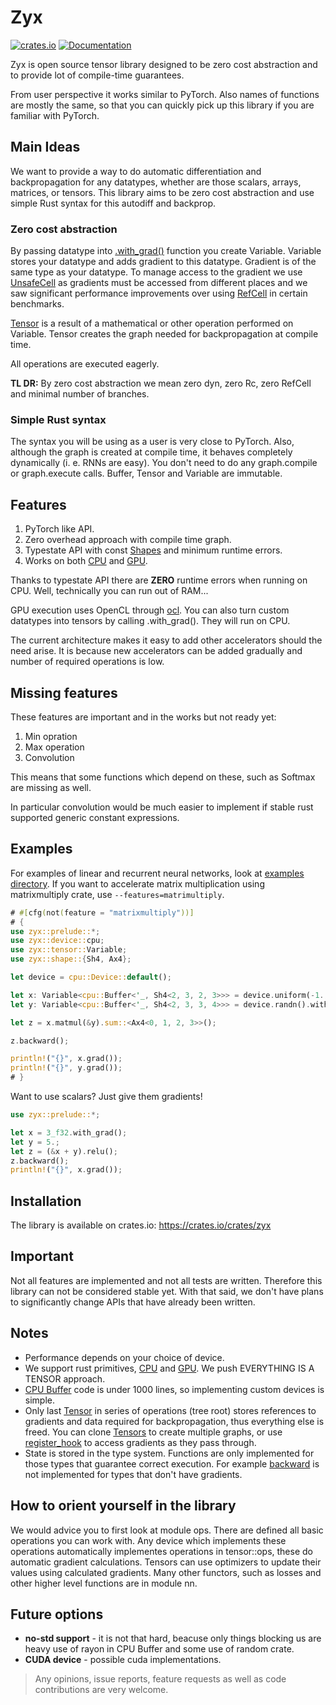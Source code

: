 # Zyx

[![crates.io](https://img.shields.io/crates/v/zyx.svg)](https://crates.io/crates/zyx)
[![Documentation](https://docs.rs/zyx/badge.svg)](https://docs.rs/zyx)

Zyx is open source tensor library designed to be zero cost abstraction and to provide lot of compile-time guarantees.

From user perspective it works similar to PyTorch. Also names of functions are mostly the same, so that you can quickly pick up this library if you are familiar with PyTorch.

## Main Ideas

We want to provide a way to do automatic differentiation and backpropagation for any datatypes, whether are those scalars, arrays, matrices, or tensors.
This library aims to be zero cost abstraction and use simple Rust syntax for this autodiff and backprop.

### Zero cost abstraction

By passing datatype into [.with_grad()](crate::ops::IntoVariable::with_grad()) function you create Variable. Variable stores your datatype and adds gradient
to this datatype. Gradient is of the same type as your datatype. To manage access to the gradient we use [UnsafeCell](core::cell::UnsafeCell) as gradients must
be accessed from different places and we saw significant performance improvements over using [RefCell](core::cell::RefCell) in certain benchmarks.

[Tensor](crate::tensor::Tensor) is a result of a mathematical or other operation performed on Variable. Tensor creates the graph needed for backpropagation at compile time.

All operations are executed eagerly.

**TL DR:** By zero cost abstraction we mean zero dyn, zero Rc, zero RefCell and minimal number of branches.

### Simple Rust syntax

The syntax you will be using as a user is very close to PyTorch.
Also, although the graph is created at compile time, it behaves completely dynamically (i. e. RNNs are easy). You don't need to do any graph.compile or graph.execute calls.
Buffer, Tensor and Variable are immutable.

## Features

1. PyTorch like API.
2. Zero overhead approach with compile time graph.
3. Typestate API with const [Shapes](crate::shape::Shape) and minimum runtime errors.
4. Works on both [CPU](crate::device::cpu::Device) and [GPU](crate::device::opencl::Device).

Thanks to typestate API there are **ZERO** runtime errors when running on CPU. Well, technically you can run out of RAM...

GPU execution uses OpenCL through [ocl](https://github.com/cogciprocate/ocl).
You can also turn custom datatypes into tensors by calling .with_grad(). They will run on CPU.

The current architecture makes it easy to add other accelerators should the need arise.
It is because new accelerators can be added gradually and number of required operations is low.

## Missing features

These features are important and in the works but not ready yet:
1. Min opration
2. Max operation
3. Convolution

This means that some functions which depend on these, such as Softmax are missing as well.

In particular convolution would be much easier to implement if stable rust supported generic constant expressions.

## Examples

For examples of linear and recurrent neural networks, look at [examples directory](https://github.com/zk4x/zyx/tree/main/examples).
If you want to accelerate matrix multiplication using matrixmultiply crate, use `--features=matrimultiply`.

```rust
# #[cfg(not(feature = "matrixmultiply"))]
# {
use zyx::prelude::*;
use zyx::device::cpu;
use zyx::tensor::Variable;
use zyx::shape::{Sh4, Ax4};

let device = cpu::Device::default();

let x: Variable<cpu::Buffer<'_, Sh4<2, 3, 2, 3>>> = device.uniform(-1., 1.).with_grad();
let y: Variable<cpu::Buffer<'_, Sh4<2, 3, 3, 4>>> = device.randn().with_grad();

let z = x.matmul(&y).sum::<Ax4<0, 1, 2, 3>>();

z.backward();

println!("{}", x.grad());
println!("{}", y.grad());
# }
```

Want to use scalars? Just give them gradients!

```rust
use zyx::prelude::*;

let x = 3_f32.with_grad();
let y = 5.;
let z = (&x + y).relu();
z.backward();
println!("{}", x.grad());
```

## Installation

The library is available on crates.io: <https://crates.io/crates/zyx>

## Important

Not all features are implemented and not all tests are written.
Therefore this library can not be considered stable yet.
With that said, we don't have plans to significantly change APIs that have already been written.

## Notes

- Performance depends on your choice of device.
- We support rust primitives, [CPU](crate::device::cpu::Device) and [GPU](crate::device::opencl::Device). We push EVERYTHING IS A TENSOR approach.
- [CPU Buffer](crate::device::cpu::Buffer) code is under 1000 lines, so implementing custom devices is simple.
- Only last [Tensor](crate::tensor::Tensor) in series of operations (tree root) stores references to gradients and data required for backpropagation, thus everything else is freed. You can clone [Tensors](crate::tensor::Tensor) to create multiple graphs, or use [register_hook](crate::tensor::Tensor::register_hook()) to access gradients as they pass through.
- State is stored in the type system. Functions are only implemented for those types that guarantee correct execution. For example [backward](crate::tensor::Tensor::backward()) is not implemented for types that don't have gradients.

## How to orient yourself in the library

We would advice you to first look at module ops. There are defined all basic operations you can work with. Any device which implements these operations automatically implementes operations in tensor::ops, these do automatic gradient calculations.
Tensors can use optimizers to update their values using calculated gradients.
Many other functors, such as losses and other higher level functions are in module nn.

## Future options

- **no-std support** - it is not that hard, beacuse only things blocking us are heavy use of rayon in CPU Buffer and some use of random crate.
- **CUDA device** - possible cuda implementations.

> Any opinions, issue reports, feature requests as well as code contributions are very welcome.
